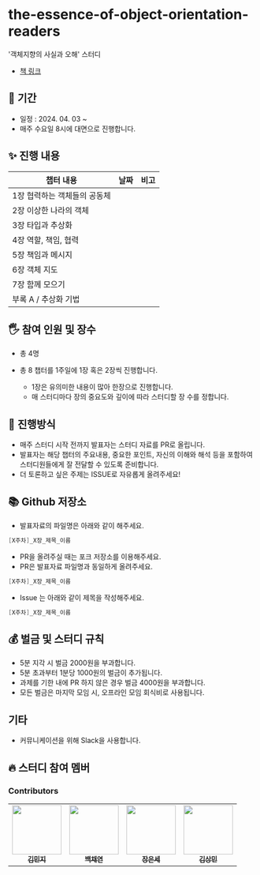 # the-essence-of-object-orientation-readers
'객체지향의 사실과 오해' 스터디 

- [책 링크](https://m.yes24.com/Goods/Detail/18249021)

## 📆 기간

- 일정 : 2024. 04. 03 ~ 
- 매주 수요일 8시에 대면으로 진행합니다.

## ✨ 진행 내용

| 챕터 내용                                  |      날짜      | 비고 |
| ------------------------------------------ | :------------: | ---- |
| 1장 협력하는 객체들의 공동체           |  |      |
| 2장 이상한 나라의 객체                     |  |      |
| 3장 타입과 추상화                |  |      |
| 4장 역할, 책임, 협력               |  |      |
| 5장 책임과 메시지                        |  |      |
| 6장 객체 지도                     |  |      |
| 7장 함께 모으기 |                |      |
| 부록 A / 추상화 기법                       |                |      |

## 🖐 참여 인원 및 장수

- 총 4명
- 총 8 챕터를 1주일에 1장 혹은 2장씩 진행합니다.

  - 1장은 유의미한 내용이 많아 한장으로 진행합니다.
  - 매 스터디마다 장의 중요도와 깊이에 따라 스터디할 장 수를 정합니다.

## 📜 진행방식

- 매주 스터디 시작 전까지 발표자는 스터디 자료를 PR로 올립니다.
- 발표자는 해당 챕터의 주요내용, 중요한 포인트, 자신의 이해와 해석 등을 포함하여 스터디원들에게 잘 전달할 수 있도록 준비합니다.
- 더 토론하고 싶은 주제는 ISSUE로 자유롭게 올려주세요!

## 📚 Github 저장소

- 발표자료의 파일명은 아래와 같이 해주세요.

```java
[X주차]_X장_제목_이름
```

- PR을 올려주실 때는 포크 저장소를 이용해주세요.
- PR은 발표자료 파일명과 동일하게 올려주세요.

```java
[X주차]_X장_제목_이름
```

- Issue 는 아래와 같이 제목을 작성해주세요.

```java
[X주차]_X장_제목_이름
```

## 💰 벌금 및 스터디 규칙

- 5분 지각 시 벌금 2000원을 부과합니다.
- 5분 초과부터 1분당 1000원의 벌금이 추가됩니다.
- 과제를 기한 내에 PR 하지 않은 경우 벌금 4000원을 부과합니다.
- 모든 벌금은 마지막 모임 시, 오프라인 모임 회식비로 사용됩니다.

## 기타

- 커뮤니케이션을 위해 Slack을 사용합니다.

## 🔥 스터디 참여 멤버

### Contributors

<table>
  <tbody>
    <tr>
      <td align="center"><a href="https://github.com/Lightieey"><img src="https://avatars.githubusercontent.com/u/79203421?v=4" width="100px;" alt=""/><br /><sub><b>김민지</b></sub></a></td>
      <td align="center"><a href="https://github.com/codusl100"><img src="https://avatars.githubusercontent.com/u/77263479?v=4" width="100px;" alt=""/><br /><sub><b>백채연</b></sub></a></td>
      <td align="center"><a href="https://github.com/EunseJang"><img src="https://avatars.githubusercontent.com/u/113760409?v=4" width="100px;" alt=""/><br /><sub><b>장은세</b></sub></a></td>
      <td align="center"><a href="https://github.com/smg1024"><img src="https://avatars.githubusercontent.com/u/87608318?v=4" width="100px;" alt=""/><br /><sub><b>김상민</b></sub></a></td>
    </tr>
  </tobdy>
</table>
